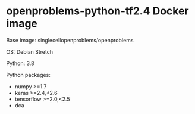 # openproblems-python-tf2.4 Docker image

Base image: singlecellopenproblems/openproblems

OS: Debian Stretch

Python: 3.8

Python packages:

* numpy >=1.7
* keras >=2.4,<2.6
* tensorflow >=2.0,<2.5
* dca
